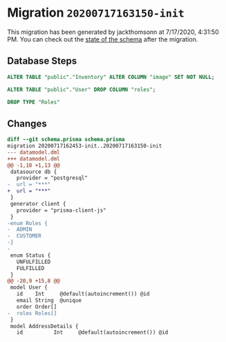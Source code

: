 # Migration `20200717163150-init`

This migration has been generated by jackthomsonn at 7/17/2020, 4:31:50 PM.
You can check out the [state of the schema](./schema.prisma) after the migration.

## Database Steps

```sql
ALTER TABLE "public"."Inventory" ALTER COLUMN "image" SET NOT NULL;

ALTER TABLE "public"."User" DROP COLUMN "roles";

DROP TYPE "Roles"
```

## Changes

```diff
diff --git schema.prisma schema.prisma
migration 20200717162453-init..20200717163150-init
--- datamodel.dml
+++ datamodel.dml
@@ -1,18 +1,13 @@
 datasource db {
   provider = "postgresql"
-  url = "***"
+  url = "***"
 }
 generator client {
   provider = "prisma-client-js"
 }
-enum Roles {
-  ADMIN
-  CUSTOMER
-}
-
 enum Status {
   UNFULFILLED
   FULFILLED
 }
@@ -20,9 +15,8 @@
 model User {
   id    Int     @default(autoincrement()) @id
   email String  @unique
   order Order[]
-  roles Roles[]
 }
 model AddressDetails {
   id          Int     @default(autoincrement()) @id
```


